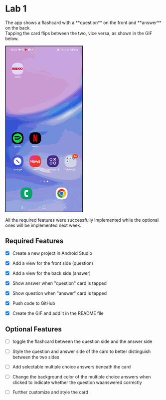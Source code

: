# Lab 1

The app shows a flashcard with a \*\*question\*\* on the front and \*\*answer\*\* on the back.  
Tapping the card flips between the two, vice versa, as shown in the GIF below.

<img src="https://github.com/raphael-tech/flashcardlab2/blob/main/giflab2.gif?raw=true" width="250" />

All the required features were successfully implemented while the optional ones will be implemented next week.

## Required Features

- [x] Create a new project in Android Studio

- [x] Add a view for the front side (question)

- [x] Add a view for the back side (answer)

- [x] Show answer when "question" card is tapped

- [x] Show question when "answer" card is tapped

- [x] Push code to GitHub

- [x] Create the GIF and add it in the README file

## Optional Features
- [ ] toggle the flashcard between the question side and the answer side
    
- [ ] Style the question and answer side of the card to better distinguish between the two sides
      
- [ ] Add selectable multiple choice answers beneath the card
      
- [ ] Change the background color of the multiple choice answers when clicked to indicate whether the question waanswered correctly
      
- [ ] Further customize and style the card


